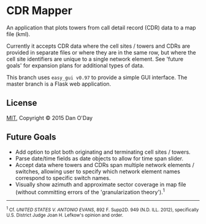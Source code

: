 # CDR Mapper

An application that plots towers from call detail record (CDR) data to a map file (kml).

Currently it accepts CDR data where the cell sites / towers and CDRs are provided in separate files or where they are in the same row, but where the cell site identifiers are unique to a single network element. See 'future goals' for expansion plans for additional types of data.

This branch uses `easy_gui v0.97` to provide a simple GUI interface. The master branch is a Flask web application.

## License

[MIT](https://github.com/danzek/cdr-mapper/blob/master/LICENSE), Copyright &copy; 2015 Dan O'Day

## Future Goals

 - Add option to plot both originating and terminating cell sites / towers.
 - Parse date/time fields as date objects to allow for time span slider.
 - Accept data where towers and CDRs span multiple network elements / switches, allowing user to specify which network element names correspond to specific switch names.
 - Visually show azimuth and approximate sector coverage in map file (without committing errors of the 'granularization theory').<sup>1</sup>

----------------------------

<sub><sup>1</sup> Cf. *UNITED STATES V. ANTONIO EVANS*, 892 F. Supp2D. 949 (N.D. ILL. 2012), specifically U.S. District Judge Joan H. Lefkow's opinion and order.</sub>
